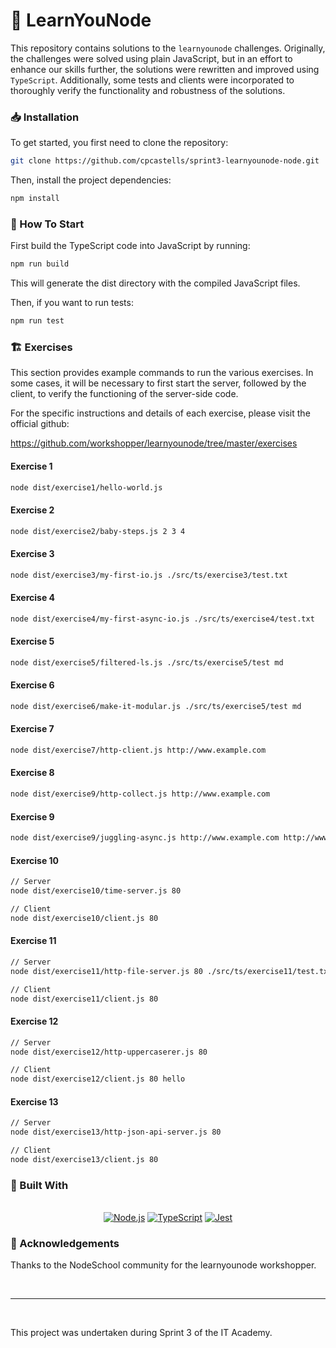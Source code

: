 # 📖 LearnYouNode

This repository contains solutions to the `learnyounode` challenges. Originally, the challenges were solved using plain JavaScript, but in an effort to enhance our skills further, the solutions were rewritten and improved using `TypeScript`. Additionally, some tests and clients were incorporated to thoroughly verify the functionality and robustness of the solutions.

### 📥 Installation

To get started, you first need to clone the repository:

```bash
git clone https://github.com/cpcastells/sprint3-learnyounode-node.git
```

Then, install the project dependencies:

```bash
npm install
```

### 🏁 How To Start

First build the TypeScript code into JavaScript by running:

```bash
npm run build
```

This will generate the dist directory with the compiled JavaScript files.

Then, if you want to run tests:

```bash
npm run test
```

### 🏗️ Exercises

This section provides example commands to run the various exercises. In some cases, it will be necessary to first start the server, followed by the client, to verify the functioning of the server-side code.

For the specific instructions and details of each exercise, please visit the official github:

https://github.com/workshopper/learnyounode/tree/master/exercises

#### Exercise 1

```bash
node dist/exercise1/hello-world.js
```

#### Exercise 2

```bash
node dist/exercise2/baby-steps.js 2 3 4
```

#### Exercise 3

```bash
node dist/exercise3/my-first-io.js ./src/ts/exercise3/test.txt
```

#### Exercise 4

```bash
node dist/exercise4/my-first-async-io.js ./src/ts/exercise4/test.txt
```

#### Exercise 5

```bash
node dist/exercise5/filtered-ls.js ./src/ts/exercise5/test md
```

#### Exercise 6

```bash
node dist/exercise6/make-it-modular.js ./src/ts/exercise5/test md
```

#### Exercise 7

```bash
node dist/exercise7/http-client.js http://www.example.com
```

#### Exercise 8

```bash
node dist/exercise9/http-collect.js http://www.example.com
```

#### Exercise 9

```bash
node dist/exercise9/juggling-async.js http://www.example.com http://www.example.com http://www.example.com
```

#### Exercise 10

```bash
// Server
node dist/exercise10/time-server.js 80

// Client
node dist/exercise10/client.js 80
```

#### Exercise 11

```bash
// Server
node dist/exercise11/http-file-server.js 80 ./src/ts/exercise11/test.txt

// Client
node dist/exercise11/client.js 80
```

#### Exercise 12

```bash
// Server
node dist/exercise12/http-uppercaserer.js 80

// Client
node dist/exercise12/client.js 80 hello
```

#### Exercise 13

```bash
// Server
node dist/exercise13/http-json-api-server.js 80

// Client
node dist/exercise13/client.js 80
```

### 📝 Built With

<br>

<div align="center">
  <a href="https://nodejs.org/"><img src="https://img.shields.io/badge/Node.js-Runtime-green" alt="Node.js"></a>
  <a href="https://www.typescriptlang.org/"><img src="https://img.shields.io/badge/TypeScript-Language-blue?logo=typescript" alt="TypeScript"></a>
  <a href="https://jestjs.io/"><img src="https://img.shields.io/badge/Jest-Testing%20Framework-brightgreen?logo=jest" alt="Jest"></a>

</div>

### 📝 Acknowledgements

Thanks to the NodeSchool community for the learnyounode workshopper.

<br>

---

<br>

This project was undertaken during Sprint 3 of the IT Academy.
